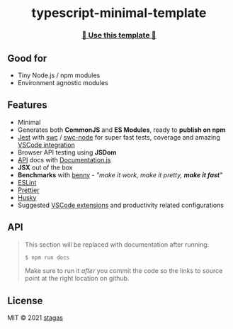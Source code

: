 <h1 align="center">typescript-minimal-template</h1>

<h3 align="center"><a href="https://github.com/stagas/typescript-minimal-template/generate">🥁 Use this template 🥁</a></h2>

## Good for

- Tiny Node.js / npm modules
- Environment agnostic modules

## Features

- Minimal
- Generates both **CommonJS** and **ES Modules**, ready to **publish on npm**
- [Jest](https://jestjs.io/) with [swc](https://github.com/swc-project/swc) / [swc-node](https://github.com/Brooooooklyn/swc-node) for super fast tests, coverage and amazing [VSCode integration](https://marketplace.visualstudio.com/items?itemName=kavod-io.vscode-jest-test-adapter)
- Browser API testing using **JSDom**
- [API](#api) docs with [Documentation.js](http://documentation.js.org/)
- **JSX** out of the box
- **Benchmarks** with [benny](https://github.com/caderek/benny) - _"make it work, make it pretty, **make it fast**"_
- [ESLint](https://eslint.org/)
- [Prettier](https://prettier.io/)
- [Husky](https://typicode.github.io/husky/)
- Suggested [VSCode extensions](https://marketplace.visualstudio.com/vscode) and productivity related configurations

## API

> This section will be replaced with documentation after running:
>
> ```sh
> $ npm run docs
> ```
>
> Make sure to run it _after_ you commit the code so the links to source point at the right location on github.

## License

MIT © 2021
[stagas](https://github.com/stagas)
